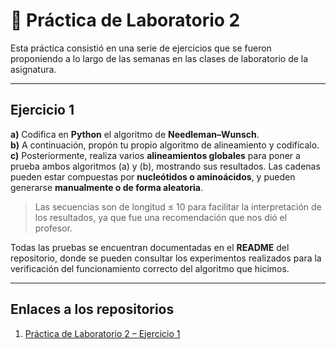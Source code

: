 # 🧬 Práctica de Laboratorio 2  

Esta práctica consistió en una serie de ejercicios que se fueron proponiendo a lo largo de las semanas en las clases de laboratorio de la asignatura.  

---

## Ejercicio 1  

**a)** Codifica en **Python** el algoritmo de **Needleman–Wunsch**.  
**b)** A continuación, propón tu propio algoritmo de alineamiento y codifícalo.  
**c)** Posteriormente, realiza varios **alineamientos globales** para poner a prueba ambos algoritmos (a) y (b), mostrando sus resultados. Las cadenas pueden estar compuestas por **nucleótidos o aminoácidos**, y pueden generarse **manualmente o de forma aleatoria**.  
> Las secuencias son de longitud ≤ 10 para facilitar la interpretación de los resultados, ya que fue una recomendación que nos dió el profesor.

Todas las pruebas se encuentran documentadas en el **README** del repositorio, donde se pueden consultar los experimentos realizados para la verificación del funcionamiento correcto del algoritmo que hicimos.  

---

## Enlaces a los repositorios  

1) [Práctica de Laboratorio 2 – Ejercicio 1](https://github.com/giselabcruz/bio_Sequence_Aligner)
